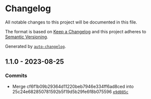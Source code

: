 # Changelog

All notable changes to this project will be documented in this file.

The format is based on [Keep a Changelog](https://keepachangelog.com/en/1.0.0/)
and this project adheres to [Semantic Versioning](https://semver.org/spec/v2.0.0.html).

Generated by [`auto-changelog`](https://github.com/CookPete/auto-changelog).

## 1.1.0 - 2023-08-25

### Commits

- Merge cf6f1b09b29364d11220beb7946e334ff6ad8ced into 25c24e682850781592b5f19d5b29fe6f8b075596 [`e9d085c`](https://github.com/rohit1901/ts-gen-typeguards/commit/e9d085c0cc76495f63181907959cbaf8bd074593)
